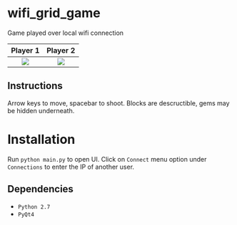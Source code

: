 # wifi_grid_game
Game played over local wifi connection

Player 1                   |  Player 2
:-------------------------:|:-------------------------:
![](https://github.com/bfaure/wifi_grid_game/blob/master/screenshot_windows.PNG)  |  ![](https://github.com/bfaure/wifi_grid_game/blob/master/screenshot_mac.png)

## Instructions
Arrow keys to move, spacebar to shoot. Blocks are descructible, gems may be hidden underneath. 

# Installation
Run `python main.py` to open UI. Click on `Connect` menu option under `Connections` to enter the IP of another user.

## Dependencies
*  `Python 2.7`
* `PyQt4`

